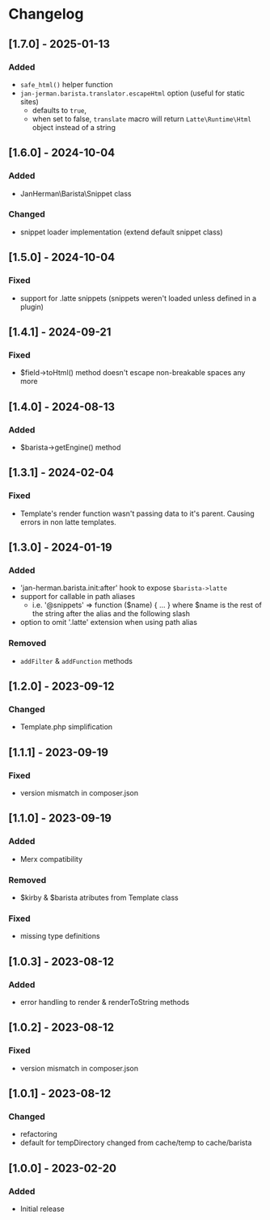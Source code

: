 # Changelog

## [1.7.0] - 2025-01-13
### Added
- `safe_html()` helper function
- `jan-jerman.barista.translator.escapeHtml` option (useful for static sites)
    - defaults to `true`,
    - when set to false, `translate` macro will return `Latte\Runtime\Html` object instead of a string


## [1.6.0] - 2024-10-04
### Added
- JanHerman\Barista\Snippet class

### Changed
- snippet loader implementation (extend default snippet class)


## [1.5.0] - 2024-10-04
### Fixed
- support for .latte snippets (snippets weren't loaded unless defined in a plugin)


## [1.4.1] - 2024-09-21
### Fixed
- $field->toHtml() method doesn't escape non-breakable spaces any more


## [1.4.0] - 2024-08-13
### Added
- $barista->getEngine() method


## [1.3.1] - 2024-02-04
### Fixed
- Template's render function wasn't passing data to it's parent. Causing errors in non latte templates.


## [1.3.0] - 2024-01-19
### Added
- 'jan-herman.barista.init:after' hook to expose `$barista->latte`
- support for callable in path aliases
    - i.e. '@snippets' => function ($name) { ... } where $name is the rest of the string after the alias and the following  slash
- option to omit '.latte' extension when using path alias

### Removed
- `addFilter` & `addFunction` methods


## [1.2.0] - 2023-09-12
### Changed
- Template.php simplification


## [1.1.1] - 2023-09-19
### Fixed
- version mismatch in composer.json


## [1.1.0] - 2023-09-19
### Added
- Merx compatibility

### Removed
- $kirby & $barista atributes from Template class

### Fixed
- missing type definitions


## [1.0.3] - 2023-08-12
### Added
- error handling to render & renderToString methods


## [1.0.2] - 2023-08-12
### Fixed
- version mismatch in composer.json


## [1.0.1] - 2023-08-12
### Changed
- refactoring
- default for tempDirectory changed from cache/temp to cache/barista


## [1.0.0] - 2023-02-20
### Added
- Initial release
